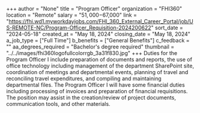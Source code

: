 +++
author = "None"
title = "Program Officer"
organization = "FHI360"
location = "Remote"
salary = "$51,000-$67,000"
link = "https://fhi.wd1.myworkdayjobs.com/FHI_360_External_Career_Portal/job/US-REMOTE-NC/Program-Officer_Requisition-2024200622"
sort_date = "2024-05-18"
created_at = "May 18, 2024"
closing_date = "May 18, 2024"
a_job_type = ["Full Time"]
b_benefits = ["General Benefits"]
c_feedback = ""
aa_degrees_required = "Bachelor's degree required"
thumbnail = "../../images/fhi360logofullcolorrgb_3a31f830.jpg"
+++
Duties for the Program Officer I include preparation of documents and reports, the use of office technology including management of the department SharePoint site, coordination of meetings and departmental events, planning of travel and reconciling travel expenditures, and compiling and maintaining departmental files. The Program Officer I will have some financial duties including processing of invoices and preparation of financial requisitions. The position may assist in the creation/review of project documents, communication tools, and other materials.